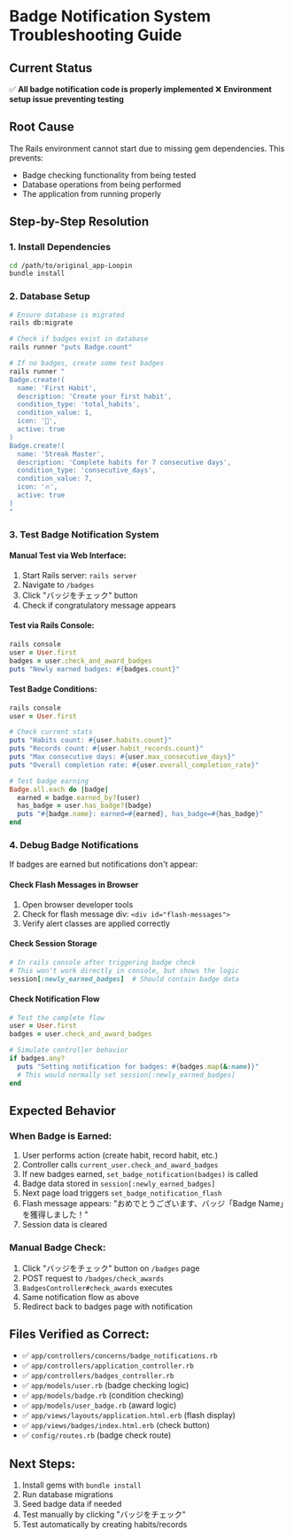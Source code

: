 # Badge Notification System Troubleshooting Guide

## Current Status
✅ **All badge notification code is properly implemented**
❌ **Environment setup issue preventing testing**

## Root Cause
The Rails environment cannot start due to missing gem dependencies. This prevents:
- Badge checking functionality from being tested
- Database operations from being performed
- The application from running properly

## Step-by-Step Resolution

### 1. Install Dependencies
```bash
cd /path/to/original_app-Loopin
bundle install
```

### 2. Database Setup
```bash
# Ensure database is migrated
rails db:migrate

# Check if badges exist in database
rails runner "puts Badge.count"

# If no badges, create some test badges
rails runner "
Badge.create!(
  name: 'First Habit',
  description: 'Create your first habit',
  condition_type: 'total_habits',
  condition_value: 1,
  icon: '🎯',
  active: true
)
Badge.create!(
  name: 'Streak Master',
  description: 'Complete habits for 7 consecutive days',
  condition_type: 'consecutive_days',
  condition_value: 7,
  icon: '🔥',
  active: true
)
"
```

### 3. Test Badge Notification System

#### Manual Test via Web Interface:
1. Start Rails server: `rails server`
2. Navigate to `/badges`
3. Click "バッジをチェック" button
4. Check if congratulatory message appears

#### Test via Rails Console:
```ruby
rails console
user = User.first
badges = user.check_and_award_badges
puts "Newly earned badges: #{badges.count}"
```

#### Test Badge Conditions:
```ruby
rails console
user = User.first

# Check current stats
puts "Habits count: #{user.habits.count}"
puts "Records count: #{user.habit_records.count}"
puts "Max consecutive days: #{user.max_consecutive_days}"
puts "Overall completion rate: #{user.overall_completion_rate}"

# Test badge earning
Badge.all.each do |badge|
  earned = badge.earned_by?(user)
  has_badge = user.has_badge?(badge)
  puts "#{badge.name}: earned=#{earned}, has_badge=#{has_badge}"
end
```

### 4. Debug Badge Notifications

If badges are earned but notifications don't appear:

#### Check Flash Messages in Browser
1. Open browser developer tools
2. Check for flash message div: `<div id="flash-messages">`
3. Verify alert classes are applied correctly

#### Check Session Storage
```ruby
# In rails console after triggering badge check
# This won't work directly in console, but shows the logic
session[:newly_earned_badges]  # Should contain badge data
```

#### Check Notification Flow
```ruby
# Test the complete flow
user = User.first
badges = user.check_and_award_badges

# Simulate controller behavior
if badges.any?
  puts "Setting notification for badges: #{badges.map(&:name)}"
  # This would normally set session[:newly_earned_badges]
end
```

## Expected Behavior

### When Badge is Earned:
1. User performs action (create habit, record habit, etc.)
2. Controller calls `current_user.check_and_award_badges`
3. If new badges earned, `set_badge_notification(badges)` is called
4. Badge data stored in `session[:newly_earned_badges]`
5. Next page load triggers `set_badge_notification_flash`
6. Flash message appears: "おめでとうございます、バッジ「Badge Name」を獲得しました！"
7. Session data is cleared

### Manual Badge Check:
1. Click "バッジをチェック" button on `/badges` page
2. POST request to `/badges/check_awards`
3. `BadgesController#check_awards` executes
4. Same notification flow as above
5. Redirect back to badges page with notification

## Files Verified as Correct:
- ✅ `app/controllers/concerns/badge_notifications.rb`
- ✅ `app/controllers/application_controller.rb`
- ✅ `app/controllers/badges_controller.rb`
- ✅ `app/models/user.rb` (badge checking logic)
- ✅ `app/models/badge.rb` (condition checking)
- ✅ `app/models/user_badge.rb` (award logic)
- ✅ `app/views/layouts/application.html.erb` (flash display)
- ✅ `app/views/badges/index.html.erb` (check button)
- ✅ `config/routes.rb` (badge check route)

## Next Steps:
1. Install gems with `bundle install`
2. Run database migrations
3. Seed badge data if needed
4. Test manually by clicking "バッジをチェック"
5. Test automatically by creating habits/records